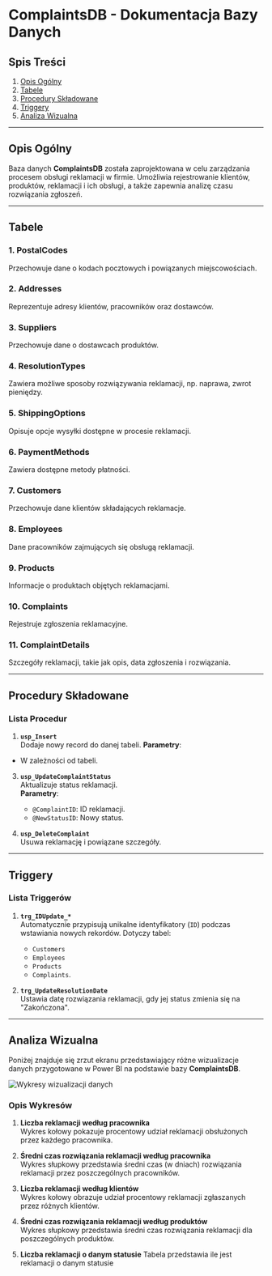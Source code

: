 # ComplaintsDB - Dokumentacja Bazy Danych

## Spis Treści
1. [Opis Ogólny](#opis-ogólny)
2. [Tabele](#tabele)
3. [Procedury Składowane](#procedury-składowane)
4. [Triggery](#triggery)
5. [Analiza Wizualna](#analiza-wizualna)

---

## Opis Ogólny
Baza danych **ComplaintsDB** została zaprojektowana w celu zarządzania procesem obsługi reklamacji w firmie. Umożliwia rejestrowanie klientów, produktów, reklamacji i ich obsługi, a także zapewnia analizę czasu rozwiązania zgłoszeń.

---

## Tabele
### 1. PostalCodes
Przechowuje dane o kodach pocztowych i powiązanych miejscowościach.

### 2. Addresses
Reprezentuje adresy klientów, pracowników oraz dostawców.

### 3. Suppliers
Przechowuje dane o dostawcach produktów.

### 4. ResolutionTypes
Zawiera możliwe sposoby rozwiązywania reklamacji, np. naprawa, zwrot pieniędzy.

### 5. ShippingOptions
Opisuje opcje wysyłki dostępne w procesie reklamacji.

### 6. PaymentMethods
Zawiera dostępne metody płatności.

### 7. Customers
Przechowuje dane klientów składających reklamacje.

### 8. Employees
Dane pracowników zajmujących się obsługą reklamacji.

### 9. Products
Informacje o produktach objętych reklamacjami.

### 10. Complaints
Rejestruje zgłoszenia reklamacyjne.

### 11. ComplaintDetails
Szczegóły reklamacji, takie jak opis, data zgłoszenia i rozwiązania.

---

## Procedury Składowane

### Lista Procedur
1. **`usp_Insert`**  
   Dodaje nowy record do danej tabeli.
   **Parametry**:
  - W zależności od tabeli.
   
3. **`usp_UpdateComplaintStatus`**  
   Aktualizuje status reklamacji.  
   **Parametry**:
   - `@ComplaintID`: ID reklamacji.
   - `@NewStatusID`: Nowy status.

4. **`usp_DeleteComplaint`**  
   Usuwa reklamację i powiązane szczegóły.  

---

## Triggery

### Lista Triggerów
1. **`trg_IDUpdate_*`**  
   Automatycznie przypisują unikalne identyfikatory (`ID`) podczas wstawiania nowych rekordów. Dotyczy tabel:
   - `Customers`
   - `Employees`
   - `Products`
   - `Complaints`.

2. **`trg_UpdateResolutionDate`**  
   Ustawia datę rozwiązania reklamacji, gdy jej status zmienia się na "Zakończona".

---
## Analiza Wizualna

Poniżej znajduje się zrzut ekranu przedstawiający różne wizualizacje danych przygotowane w Power BI na podstawie bazy **ComplaintsDB**.

![Wykresy wizualizacji danych](ścieżka/do/wykresy.png)

### Opis Wykresów
1. **Liczba reklamacji według pracownika**  
   Wykres kołowy pokazuje procentowy udział reklamacji obsłużonych przez każdego pracownika.

2. **Średni czas rozwiązania reklamacji według pracownika**  
   Wykres słupkowy przedstawia średni czas (w dniach) rozwiązania reklamacji przez poszczególnych pracowników.

3. **Liczba reklamacji według klientów**  
   Wykres kołowy obrazuje udział procentowy reklamacji zgłaszanych przez różnych klientów.

4. **Średni czas rozwiązania reklamacji według produktów**  
   Wykres słupkowy przedstawia średni czas rozwiązania reklamacji dla poszczególnych produktów.
   
5. **Liczba reklamacji o danym statusie**
   Tabela przedstawia ile jest reklamacji o danym statusie

